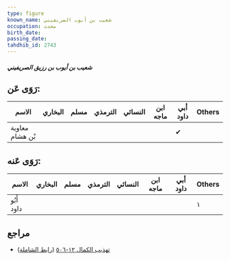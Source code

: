 ```yaml
---
type: figure
known_name: شعيب بن أيوب الصريفيني
occupation: محدث
birth_date:
passing_date:
tahdhib_id: 2743
---
```

##### شعيب بن أيوب بن رزيق الصريفيني

## رَوَى عَن:
| الاسم           | البخاري | مسلم | الترمذي | النسائي | ابن ماجه | أبي داود | Others |
| --------------- | ------- | ---- | ------- | ------- | -------- | -------- | ------ |
| معاوية بْن هشام |         |      |         |         |          | ✔        |        |
## رَوَى عَنه:
| الاسم      | البخاري | مسلم | الترمذي | النسائي | ابن ماجه | أبي داود | Others |
| ---------- | ------- | ---- | ------- | ------- | -------- | -------- | ------ |
| أَبُو داود |         |      |         |         |          |          | ١      |
## مراجع
- [تهذيب الكمال ١٢-٥٠٦](obsidian://open?vault=Tahdhib-al-Kamal&file=Figures/٢٧٤٣-شعيب%20بن%20أيوب%20بن%20رزيق%20الصريفيني) ([رابط الشاملة](https://shamela.ws/book/3722/6279))